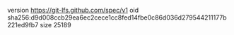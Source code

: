 version https://git-lfs.github.com/spec/v1
oid sha256:d9d008ccb29ea6ec2cece1cc8fed14fbe0c86d036d279544211177b221ed9fb7
size 25189
